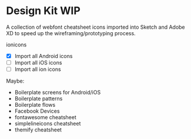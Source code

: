 # Design Kit WIP
A collection of webfont cheatsheet icons imported into Sketch and Adobe XD to speed up the wireframing/prototyping process.

ionicons
- [x] Import all Android icons
- [ ] Import all iOS icons
- [ ] Import all ion icons

Maybe:
- Boilerplate screens for Android/iOS
- Boilerplate patterns
- Boilerplate flows
- Facebook Devices
- fontawesome cheatsheet
- simplelineicons cheatsheet
- themify cheatsheet
